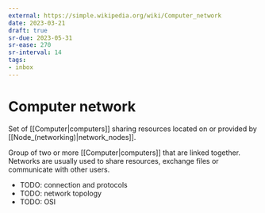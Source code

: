```yaml
---
external: https://simple.wikipedia.org/wiki/Computer_network
date: 2023-03-21
draft: true
sr-due: 2023-05-31
sr-ease: 270
sr-interval: 14
tags:
- inbox
---
```


# Computer network

Set of [[Computer|computers]] sharing resources located on or provided by
[[Node_(networking)|network_nodes]].

Group of two or more [[Computer|computers]] that are linked together. Networks
are usually used to share resources, exchange files or communicate with other
users.

- TODO: connection and protocols
- TODO: network topology
- TODO: OSI
